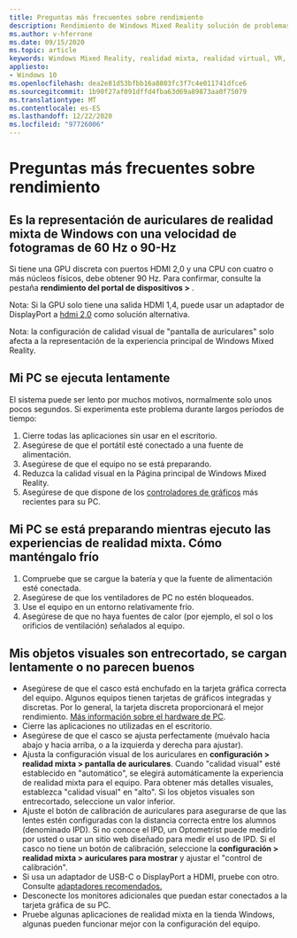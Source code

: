 ```yaml
---
title: Preguntas más frecuentes sobre rendimiento
description: Rendimiento de Windows Mixed Reality solución de problemas que va más allá de nuestra documentación de soporte técnico estándar para el consumidor.
ms.author: v-hferrone
ms.date: 09/15/2020
ms.topic: article
keywords: Windows Mixed Reality, realidad mixta, realidad virtual, VR, MR, solución de problemas, errores, ayuda, soporte técnico, rendimiento
appliesto:
- Windows 10
ms.openlocfilehash: dea2e81d53bfbb16a8803fc3f7c4e011741dfce6
ms.sourcegitcommit: 1b90f27af091dffd4fba63d69a89873aa0f75079
ms.translationtype: MT
ms.contentlocale: es-ES
ms.lasthandoff: 12/22/2020
ms.locfileid: "97726006"
---
```

# <a name="performance-faqs"></a>Preguntas más frecuentes sobre rendimiento

## <a name="is-my-windows-mixed-reality-headset-rendering-at-60-hz-or-90-hz-framerate"></a>Es la representación de auriculares de realidad mixta de Windows con una velocidad de fotogramas de 60 Hz o 90-Hz

Si tiene una GPU discreta con puertos HDMI 2,0 y una CPU con cuatro o más núcleos físicos, debe obtener 90 Hz. Para confirmar, consulte la pestaña **rendimiento del portal de dispositivos >** .

Nota: Si la GPU solo tiene una salida HDMI 1,4, puede usar un adaptador de DisplayPort a [hdmi 2,0](recommended-adapters-for-windows-mixed-reality-capable-pcs.md) como solución alternativa.

Nota: la configuración de calidad visual de "pantalla de auriculares" solo afecta a la representación de la experiencia principal de Windows Mixed Reality.

## <a name="my-pc-is-running-slowly"></a>Mi PC se ejecuta lentamente

El sistema puede ser lento por muchos motivos, normalmente solo unos pocos segundos. Si experimenta este problema durante largos períodos de tiempo:

1. Cierre todas las aplicaciones sin usar en el escritorio.
2. Asegúrese de que el portátil esté conectado a una fuente de alimentación.
3. Asegúrese de que el equipo no se está preparando.
4. Reduzca la calidad visual en la Página principal de Windows Mixed Reality.
5. Asegúrese de que dispone de los [controladores de gráficos](other-questions.md#my-graphics-driver-isnt-supported-im-getting-graphics-driver-failure-errors) más recientes para su PC.

## <a name="my-pc-is-warming-up-as-i-run-the-mixed-reality-experiences-how-do-i-keep-it-cool"></a>Mi PC se está preparando mientras ejecuto las experiencias de realidad mixta. Cómo manténgalo frío

1. Compruebe que se cargue la batería y que la fuente de alimentación esté conectada.
2. Asegúrese de que los ventiladores de PC no estén bloqueados.
3. Use el equipo en un entorno relativamente frío.
4. Asegúrese de que no haya fuentes de calor (por ejemplo, el sol o los orificios de ventilación) señalados al equipo.

## <a name="my-visuals-are-choppy-load-slowly-or-dont-look-good"></a>Mis objetos visuales son entrecortado, se cargan lentamente o no parecen buenos

* Asegúrese de que el casco está enchufado en la tarjeta gráfica correcta del equipo. Algunos equipos tienen tarjetas de gráficos integradas y discretas. Por lo general, la tarjeta discreta proporcionará el mejor rendimiento. [Más información sobre el hardware de PC](windows-mixed-reality-minimum-pc-hardware-compatibility-guidelines.md).
* Cierre las aplicaciones no utilizadas en el escritorio.
* Asegúrese de que el casco se ajusta perfectamente (muévalo hacia abajo y hacia arriba, o a la izquierda y derecha para ajustar).
* Ajusta la configuración visual de los auriculares en **configuración > realidad mixta > pantalla de auriculares**. Cuando "calidad visual" esté establecido en "automático", se elegirá automáticamente la experiencia de realidad mixta para el equipo. Para obtener más detalles visuales, establezca "calidad visual" en "alto". Si los objetos visuales son entrecortado, seleccione un valor inferior.
* Ajuste el botón de calibración de auriculares para asegurarse de que las lentes estén configuradas con la distancia correcta entre los alumnos (denominado IPD). Si no conoce el IPD, un Optometrist puede medirlo por usted o usar un sitio web diseñado para medir el uso de IPD. Si el casco no tiene un botón de calibración, seleccione la **configuración > realidad mixta > auriculares para mostrar** y ajustar el "control de calibración".
* Si usa un adaptador de USB-C o DisplayPort a HDMI, pruebe con otro. Consulte [adaptadores recomendados.](recommended-adapters-for-windows-mixed-reality-capable-pcs.md)
* Desconecte los monitores adicionales que puedan estar conectados a la tarjeta gráfica de su PC.
* Pruebe algunas aplicaciones de realidad mixta en la tienda Windows, algunas pueden funcionar mejor con la configuración del equipo.
